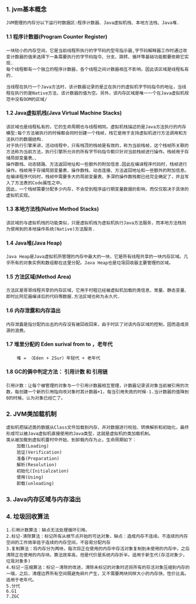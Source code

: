 ### 1. jvm基本概念
    JVM管理的内存分以下运行时数据区:程序计数器、Java虚拟机栈、本地方法栈、Java堆.

#### 1.1 程序计数器(Program Counter Register)
    一块较小的内存空间，它是当前线程所执行的字节码的型号指示器,字节码解释器工作时通过改变计数器的值来选择下一条需要执行的字节码指令、分支、跳转、循环等基础功能都要依赖它实现.
    每个线程都有一个独立的程序计数器，各个线程之间计数器相互不影响，因此该区域是线程私有的.
    
    当线程在执行一个Java方法时，该计数器记录的是正在执行的虚拟机字节码指令的地址，当线程在执行的是Native方法，该计数器的值为空。另外，该内存区域是唯一一个在Java虚拟机规范中没有OOM的区域/
    
#### 1.2 Java虚拟机栈(Java Virtual Machine Stacks)
    该区域也是线程私有的，它的生命周期也与线程相同。虚拟机栈描述的是Java方法执行的内存模型:每个方法被执行的时候都会同时创建一个栈帧，栈它是用于支持虚拟机进行方法调用和方法执行的数据结构.
    对于执行引擎来讲，活动线程中，只有栈顶的栈帧是有效的，称为当前栈帧，这个栈帧所关联的方法称为当前方法，执行引擎所允许的所有字节码指令都只针对当前栈帧进行操作。栈帧用于存储局部变量表、、
    操作数栈、动态链路、方法返回地址和一些额外的附加信息.因此在编译程序代码时，栈帧进行操作。栈帧用于存储局部变量表、操作数栈、动态连接、方法返回地址和一些额外的附加信息。在编译程序代码时，栈帧中需要多大的局部变量表、多深的操作数栈都已经完全确定了，并且写入了方法表的Code属性之中。
    因此，一个栈帧需要分配多少内存，不会受到程序运行期变量数据的影响，而仅仅取决于具体的虚拟机实现。

#### 1.3 本地方法栈(Native Method Stacks)
    该区域的与虚拟机栈的功能类似，只是虚拟机栈为虚拟机执行Java方法服务，而本地方法栈则为使用到的本地操作系统(Native)方法服务.    
    
#### 1.4 Java堆(Java Heap)
    Java Heap是Java虚拟机所管理的内存中最大的一块，它是所有线程共享的一块内存区域。几乎所有的对象实例和数组都在这里分配。Java Heap也是垃圾回收器主要管理的区域。
    
#### 1.5 方法区域(Method Area)  
    方法区是哥哥线程共享的内存区域，它用于村粗已经被虚拟机加载的类信息、常量、静态变量、即时比阿尼器编译后的代码等数据.方法区域也称为永久代.

#### 1.6 内存泄露和内存溢出
    内存泄露是指分配的出去的内存没有被回收回来，由于时区了对该内存区域的控制，因而造成资源的浪费。

#### 1.7 堆里分配的 Eden surival from to ，老年代
        堆 = （Eden + 2Sur）年轻代 + 老年代

#### 1.8 GC的俩中判定方法： 引用计数 和 引用链
    引用计数：让每个被管理的对象与一个引用计数器相互管理，计数器记录该对象当前被引用的次数，每创建一个新的引用指向改对象时其计数器+1，每当引用失效的时候-1.当计数器的值降到0的时候，认为对象已经亡了。
    

### 2. JVM类加载机制
    虚拟机把描述类的数据从Class文件加载到内存，并对数据进行校验、转换解析和初始化，最终形成可以被Java虚拟机直接使用的Java类型，这就是虚拟机的类加载机制。
    类从被加载到虚拟机雷村中开始、到卸载内存为止，生命周期如下：
        加载(Loading)
        验证(Verification)
        准备(Preparation)
        解析(Resolution)
        初始化(Initialzation)
        使用(Using)
        卸载(unloading)

### 3. Java内存区域与内存溢出


### 4. 垃圾回收算法
    1.引用计数算法：缺点无法处理循环引用。
    2.标记-清除算法：标记所有从根节点开始的可达对象，缺点：造成内存不连续。不连续的内存空间的工作效率低于连续的内存空间，不容易分配内存
    3.复制算法：将内存分为两块，每次将正在使用的内存中存活对象复制到未使用的内存中，之后清除正在使用的内存块。算法效率高，但是代价是系统内存折半。适用于新生代(存活对象少，垃圾对象多)
    4.标记－压缩算法：标记－清除的改进，清除未标记的对象时还将所有的存活对象压缩到内存的一端，之后，清理边界所有空间既避免碎片产生，又不需要两块同样大小的内存快，性价比高。适用于老年代。
    5.分代
    6.G1
    7.ZGC